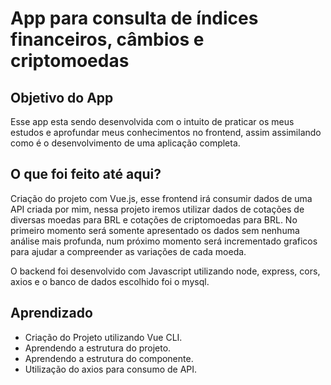 # App para consulta de índices financeiros, câmbios e criptomoedas

## Objetivo do App

Esse app esta sendo desenvolvida com o intuito de praticar os meus estudos e aprofundar meus conhecimentos no frontend, assim assimilando como é o desenvolvimento de uma aplicação completa.

## O que foi feito até aqui?

Criação do projeto com Vue.js, esse frontend irá consumir dados de uma API criada por mim, nessa projeto iremos utilizar dados de cotações de diversas moedas para BRL e cotações de criptomoedas para BRL. No primeiro momento será somente apresentado os dados sem nenhuma análise mais profunda, num próximo momento será incrementado graficos para ajudar a compreender as variações de cada moeda.

O backend foi desenvolvido com Javascript utilizando node, express, cors, axios e o banco de dados escolhido foi o mysql.

## Aprendizado

- Criação do Projeto utilizando Vue CLI.
- Aprendendo a estrutura do projeto.
- Aprendendo a estrutura do componente.
- Utilização do axios para consumo de API.
